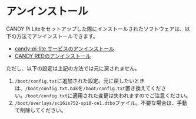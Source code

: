 # アンインストール

CANDY Pi Liteをセットアップした際にインストールされたソフトウェアは、以下の方法でアンインストールできます。

* [candy-pi-lite サービスのアンインストール](candy-pi-lite-service.md)
* [CANDY REDのアンインストール](candy-red.md)

ただし、以下の設定は上記の方法では元に戻されません。

1. `/boot/config.txt`に追加された設定。元に戻したいときは、`/boot/config.txt.bak`を`/boot/config.txt`置き換えてください。`/boot/config.txt`に適用された変更は失われますのでご注意ください。
1. `/boot/overlays/sc16is752-spi0-ce1.dtbo`ファイル。不要な場合は、手動で削除してください。

